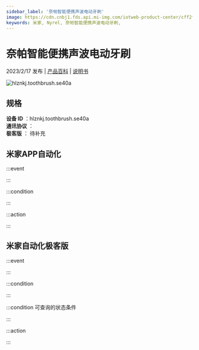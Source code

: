 ```yaml
---
sidebar_label: '奈帕智能便携声波电动牙刷'
image: https://cdn.cnbj1.fds.api.mi-img.com/iotweb-product-center/cff2faf30e3938e8584da915020d616b_1673259294582.png?GalaxyAccessKeyId=AKVGLQWBOVIRQ3XLEW&Expires=9223372036854775807&Signature=XTUkUD7T6dvXQ2f4p0LZHWhvzLA=
keywords: 米家, Nyrel, 奈帕智能便携声波电动牙刷, 
---
```

# 奈帕智能便携声波电动牙刷

2023/2/17 发布 | [产品百科](https://home.mi.com/webapp/content/baike/product/index.html?model=hlznkj.toothbrush.se40a/) | [说明书](https://home.mi.com/views/introduction.html?model=hlznkj.toothbrush.se40a&region=cn)

![hlznkj.toothbrush.se40a](https://cdn.cnbj1.fds.api.mi-img.com/iotweb-product-center/cff2faf30e3938e8584da915020d616b_1673259294582.png?GalaxyAccessKeyId=AKVGLQWBOVIRQ3XLEW&Expires=9223372036854775807&Signature=XTUkUD7T6dvXQ2f4p0LZHWhvzLA=)

## 规格  
> 
**设备 ID** ：hlznkj.toothbrush.se40a  
**通讯协议** ：  
**极客版**  ： 待补充 


## 米家APP自动化  

:::event  

:::

:::condition  

:::

:::action   

:::

## 米家自动化极客版  

:::event  

:::

:::condition  

:::

:::condition 可查询的状态条件  

:::

:::action  

:::

        
